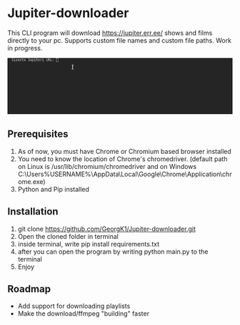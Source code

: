 # Jupiter-downloader
This CLI program will download https://jupiter.err.ee/ shows and films directly to your pc. Supports custom file names and custom file paths. Work in progress.

![](showcase.gif)

## Prerequisites
1. As of now, you must have Chrome or Chromium based browser installed
2. You need to know the location of Chrome's chromedriver. (default path on Linux is /usr/lib/chromium/chromedriver and on Windows C:\Users\%USERNAME%\AppData\Local\Google\Chrome\Application\chrome.exe)
3. Python and Pip installed

## Installation
1. git clone https://github.com/GeorgK1/Jupiter-downloader.git
2. Open the cloned folder in terminal
3. inside terminal, write pip install requirements.txt
4. after you can open the program by writing python main.py to the terminal
5. Enjoy 

## Roadmap
* Add support for downloading playlists
* Make the download/ffmpeg "building" faster

